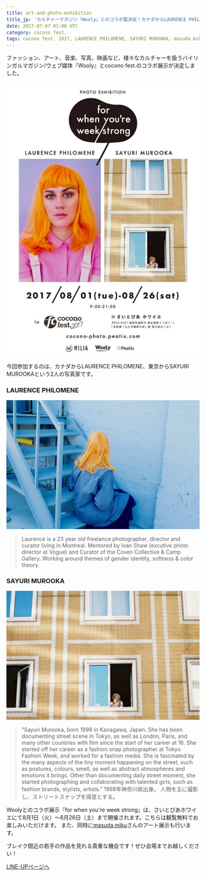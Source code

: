 ```yaml
---
title: art-and-photo-exhibition
title_jp: 'カルチャーマガジン『Wooly』とのコラボ展決定！カナダからLAURENCE PHILOMENE、東京からSAYURI MUROOKAが参加。masuda mikuのアート展も同時開催！'
date: 2017-07-07 01:00 UTC
category: cocono fest.
tags: cocono fest. 2017, LAURENCE PHILOMENE, SAYURI MUROOKA, masuda miku
---
```


ファッション、アート、音楽、写真、映画など、様々なカルチャーを扱うバイリンガルマガジン/ウェブ媒体『Wooly』とcocono fest.のコラボ展示が決定しました。

![](./images/for-when-youre-week-strong.jpg)

今回参加するのは、カナダからLAURENCE PHILOMENE、東京からSAYURI MUROOKAという2人の写真家です。

<p class="mb-30"></p>

### LAURENCE PHILOMENE
[![](./images/laurence-philomene.jpg)](/lineup/2017/art/laurence-philomene)

>Laurence is a 23 year old freelance photographer, director and curator living in Montreal. Mentored by Ivan Shaw (excutive photo director at Vogue) and Curator of the Coven Collective & Camp Gallery. Working around themes of gender identity, softness & color theory. 

<p class="mb-30"></p>

### SAYURI MUROOKA
[![](./images/sayuri-murooka.jpg)](/lineup/2017/art/sayuri-murooka)

>“Sayuri Murooka, born 1998 in Kanagawa, Japan.
>She has been documenting street scene in Tokyo, as well as London, Paris, and many other countries with film since the start of her career at 16. She started off her career as a fashion snap photographer at Tokyo Fashion Week, and worked for a fashion media. She is fascinated by the many aspects of the tiny moment happening on the street, such as postures, colours, smell, as well as abstract atmospheres and emotions it brings. Other than documenting daily street moment, she started photographing and 
collaborating with talented girls, such as fashion brands, stylists, artists.”
>1998年神奈川県出身。
>人物を主に撮影し、ストリートスナップを得意とする。

<p class="mb-50"></p>

Woolyとのコラボ展示『for when you're week strong』は、さいとぴあホワイエにて8月1日（火）〜8月26日（土）まで開催されます。こちらは観覧無料でお楽しみいただけます。
また、同時に<a href="/lineup/2017/art/masuda-miku">masuda miku</a>さんのアート展示も行います。

ブレイク間近の若手の作品を見れる貴重な機会です！ぜひ会場までお越しください！

<p class="mb-50"></p>

<a href="/lineup.html" class="page-movement">LINE-UPページへ</a>

<!--
*斜体*
**強調**
<br>
<br>
>引用引用引用引用引用引用引用引用引用引用引用引用引用引用引用引用引用引用引用引用引用引用引用引用引用引用引用引用

<a href="http://milieu.ink/column/spac" class="source-link" target="_blank">出典リンク</a>

[リンク](http://milieu.ink/column/spac)

<a href="http://milieu.ink/column/spac" class="source-link" target="_blank">出典リンク</a>
リンク[リンク](http://milieu.ink/column/spac)リンク

- リスト
  - リスト

<a href="./2" class="article-next-page">次のページ</a>
-->